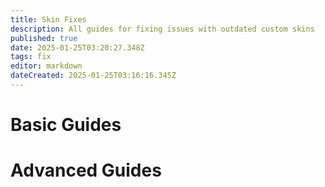 ```yaml
---
title: Skin Fixes
description: All guides for fixing issues with outdated custom skins
published: true
date: 2025-01-25T03:20:27.348Z
tags: fix
editor: markdown
dateCreated: 2025-01-25T03:16:16.345Z
---
```



# Basic Guides


# Advanced Guides




<!--fml-->